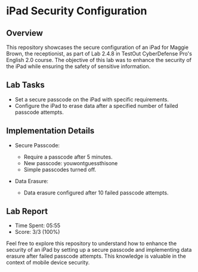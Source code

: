 # iPad Security Configuration

## Overview
This repository showcases the secure configuration of an iPad for Maggie Brown, the receptionist, as part of Lab 2.4.8 in TestOut CyberDefense Pro's English 2.0 course. The objective of this lab was to enhance the security of the iPad while ensuring the safety of sensitive information.

## Lab Tasks
- Set a secure passcode on the iPad with specific requirements.
- Configure the iPad to erase data after a specified number of failed passcode attempts.

## Implementation Details
- Secure Passcode:
  - Require a passcode after 5 minutes.
  - New passcode: youwontguessthisone
  - Simple passcodes turned off.

- Data Erasure:
  - Data erasure configured after 10 failed passcode attempts.

## Lab Report
- Time Spent: 05:55
- Score: 3/3 (100%)

Feel free to explore this repository to understand how to enhance the security of an iPad by setting up a secure passcode and implementing data erasure after failed passcode attempts. This knowledge is valuable in the context of mobile device security.
